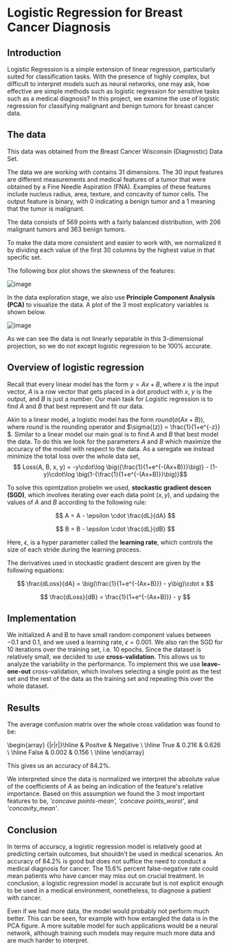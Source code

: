 # Logistic Regression for Breast Cancer Diagnosis 

## Introduction

Logistic Regression is a simple extension of linear regression, particularly suited for classification tasks. With the presence of highly complex, but difficult to interpret models such as neural networks, one may ask, how effective are simple methods such as logistic regression for sensitive tasks such as a medical diagnosis? In this project, we examine the use of logistic regression for classifying malignant and benign tumors for breast cancer data.

## The data

This data was obtained from the Breast Cancer Wisconsin (Diagnostic) Data Set.

The data we are working with contains $31$ dimensions. The $30$ input features are different measurements and medical features of a tumor that were obtained by a Fine Needle Aspiration (FNA). Examples of these features include nucleus radius, area, texture, and concavity of tumor cells. The output feature is binary, with $0$ indicating a benign tumor and a $1$ meaning that the tumor is malignant. 

The data consists of $569$ points with a fairly balanced distribution, with $206$ malignant tumors and $363$ benign tumors.

To make the data more consistent and easier to work with, we normalized it by dividing each value of the first $30$ columns by the highest value in that specific set.


The following box plot shows the skewness of the features:

![image](https://user-images.githubusercontent.com/85080576/171761539-dedb962f-168d-44c2-a8cf-c718dc8691cf.png)

In the data exploration stage, we also use **Principle Component Analysis (PCA)** to visualize the data. A plot of the 3 most explicatory variables is shown below. 


![image](https://user-images.githubusercontent.com/85080576/171761420-8bdefba9-5d99-4496-801f-4af9c188135d.png)

As we can see the data is not linearly separable in this 3-dimensional projection, so we do not except logistic regression to be 100% accurate.


## Overview of logistic regression

Recall that every linear model has the form $y = Ax + B$, where $x$ is the input vector, $A$ is a row vector that gets placed in a dot product with $x$, $y$ is the output, and $B$ is just a number. Our main task for Logistic regression is to find $A$ and $B$ that best represent and fit our data. 

Akin to a linear model, a logistic model has the form $round (\sigma(Ax + B))$, where $round$ is the rounding operator and $\sigma{(z)} = \frac{1}{1+e^{-z}} $. Similar to a linear model our main goal is to find $A$ and $B$ that best model the data. To do this we look for the parameters $A$ and $B$ which maximize the accuracy of the model with respect to the data. As a seregate we instead minimize the total loss over the whole data set, $$ Loss(A, B, x, y) = -y\cdot\log \big({\frac{1}{1+e^{-(Ax+B)}}\big)} - (1-y)\cdot\log \big(1-{\frac{1}{1+e^{-(Ax+B)}}\big)}$$

To solve this opimtzation probelm we used, **stockastic gradient descen (SGD)**, which involves iterating over each data point $(x, y)$, and updaing the values of $A$ and $B$ according to the following rule: 

$$ A = A - \epsilon \cdot \frac{dL}{dA} $$

$$ B = B - \epsilon \cdot \frac{dL}{dB} $$

Here, $\epsilon$, is a hyper parameter called the **learning rate**, which controls the size of each stride during the learning process. 

The derivatives used in stockastic gradient descent are given by the following equations: 

$$ \frac{dLoss}{dA} = \big(\frac{1}{1+e^{-(Ax+B)}} - y\big)\cdot x $$

$$ \frac{dLoss}{dB} = \frac{1}{1+e^{-(Ax+B)}} - y $$

## Implementation

We initialized A and B to have small random component values between $-0.1$ and $0.1$, and we used a learning rate, $\epsilon = 0.001$. We also ran the SGD for 10 iterations over the training set, i.e. 10 epochs. Since the dataset is relatively small, we decided to use **cross-validation**. This allows us to analyze the variability in the performance. To implement this we use **leave-one-out** cross-validation, which involves selecting a single point as the test set and the rest of the data as the training set and repeating this over the whole dataset.

## Results

The average confusion matrix over the whole cross validation was found to be:

 \begin{array} {|r|r|}\hline  & Positve & Negative \\ \hline True & 0.216 & 0.626 \\ \hline False & 0.002 & 0.156 \\ \hline  \end{array}

This gives us an accuracy of $84.2\%$.

We interpreted since the data is normalized we interpret the absolute value of the coefficients of $A$ as being an indication of the feature's relative importance. Based on this assumption we found the $3$ most important features to be, _'concave points-mean', 'concave points_worst'_, and _'concavity_mean'_.

## Conclusion

In terms of accuracy, a logistic regression model is relatively good at predicting certain outcomes, but shouldn't be used in medical scenarios. An accuracy of $84.2\%$ is good but does not suffice the need to conduct a medical diagnosis for cancer. The $15.6\%$ percent false-negative rate could mean patients who have cancer may miss out on crucial treatment. In conclusion, a logistic regression model is accurate but is not explicit enough to be used in a medical environment, nonetheless, to diagnose a patient with cancer.

Even if we had more data, the model would probably not perform much better. This can be seen, for example with how entangled the data is in the PCA figure. A more suitable model for such applications would be a neural network, although training such models may require much more data and are much harder to interpret.
